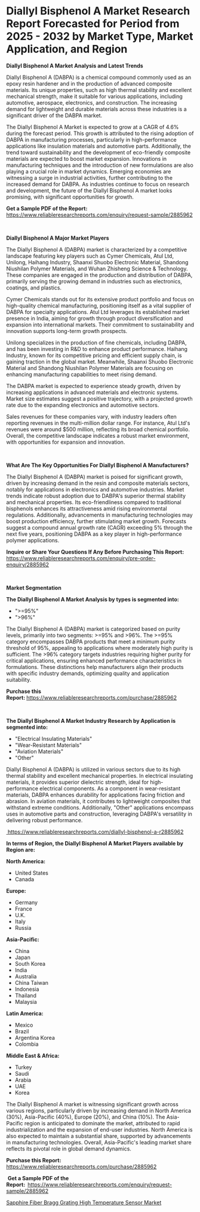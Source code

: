 <p><h1>Diallyl Bisphenol A Market Research Report Forecasted for Period from 2025 -  2032 by Market Type, Market Application, and Region</h1></p><p><strong>Diallyl Bisphenol A Market Analysis and Latest Trends</strong></p>
<p><p>Diallyl Bisphenol A (DABPA) is a chemical compound commonly used as an epoxy resin hardener and in the production of advanced composite materials. Its unique properties, such as high thermal stability and excellent mechanical strength, make it suitable for various applications, including automotive, aerospace, electronics, and construction. The increasing demand for lightweight and durable materials across these industries is a significant driver of the DABPA market.</p><p>The Diallyl Bisphenol A Market is expected to grow at a CAGR of 4.6% during the forecast period. This growth is attributed to the rising adoption of DABPA in manufacturing processes, particularly in high-performance applications like insulation materials and automotive parts. Additionally, the trend toward sustainability and the development of eco-friendly composite materials are expected to boost market expansion. Innovations in manufacturing techniques and the introduction of new formulations are also playing a crucial role in market dynamics. Emerging economies are witnessing a surge in industrial activities, further contributing to the increased demand for DABPA. As industries continue to focus on research and development, the future of the Diallyl Bisphenol A market looks promising, with significant opportunities for growth.</p></p>
<p><strong>Get a Sample PDF of the Report:&nbsp;</strong> <a href="https://www.reliableresearchreports.com/enquiry/request-sample/2885962?utm_campaign=3322&utm_medium=2&utm_source=Github&utm_content=ia&utm_term=13032025&utm_id=diallyl-bisphenol-a">https://www.reliableresearchreports.com/enquiry/request-sample/2885962</a></p>
<p>&nbsp;</p>
<p><strong>Diallyl Bisphenol A Major Market Players</strong></p>
<p><p>The Diallyl Bisphenol A (DABPA) market is characterized by a competitive landscape featuring key players such as Cymer Chemicals, Atul Ltd, Unilong, Haihang Industry, Shaanxi Shuobo Electronic Material, Shandong Niushilan Polymer Materials, and Wuhan Zhisheng Science & Technology. These companies are engaged in the production and distribution of DABPA, primarily serving the growing demand in industries such as electronics, coatings, and plastics.</p><p>Cymer Chemicals stands out for its extensive product portfolio and focus on high-quality chemical manufacturing, positioning itself as a vital supplier of DABPA for specialty applications. Atul Ltd leverages its established market presence in India, aiming for growth through product diversification and expansion into international markets. Their commitment to sustainability and innovation supports long-term growth prospects.</p><p>Unilong specializes in the production of fine chemicals, including DABPA, and has been investing in R&D to enhance product performance. Haihang Industry, known for its competitive pricing and efficient supply chain, is gaining traction in the global market. Meanwhile, Shaanxi Shuobo Electronic Material and Shandong Niushilan Polymer Materials are focusing on enhancing manufacturing capabilities to meet rising demand.</p><p>The DABPA market is expected to experience steady growth, driven by increasing applications in advanced materials and electronic systems. Market size estimates suggest a positive trajectory, with a projected growth rate due to the expanding electronics and automotive sectors.</p><p>Sales revenues for these companies vary, with industry leaders often reporting revenues in the multi-million dollar range. For instance, Atul Ltd's revenues were around $500 million, reflecting its broad chemical portfolio. Overall, the competitive landscape indicates a robust market environment, with opportunities for expansion and innovation.</p></p>
<p>&nbsp;</p>
<p><strong>What Are The Key Opportunities For Diallyl Bisphenol A Manufacturers?</strong></p>
<p><p>The Diallyl Bisphenol A (DABPA) market is poised for significant growth, driven by increasing demand in the resin and composite materials sectors, notably for applications in electronics and automotive industries. Market trends indicate robust adoption due to DABPA's superior thermal stability and mechanical properties. Its eco-friendliness compared to traditional bisphenols enhances its attractiveness amid rising environmental regulations. Additionally, advancements in manufacturing technologies may boost production efficiency, further stimulating market growth. Forecasts suggest a compound annual growth rate (CAGR) exceeding 5% through the next five years, positioning DABPA as a key player in high-performance polymer applications.</p></p>
<p><strong>Inquire or Share Your Questions If Any Before Purchasing This Report:</strong> <a href="https://www.reliableresearchreports.com/enquiry/pre-order-enquiry/2885962?utm_campaign=3322&utm_medium=2&utm_source=Github&utm_content=ia&utm_term=13032025&utm_id=diallyl-bisphenol-a">https://www.reliableresearchreports.com/enquiry/pre-order-enquiry/2885962</a></p>
<p>&nbsp;</p>
<p><strong>Market Segmentation</strong></p>
<p><strong>The Diallyl Bisphenol A Market Analysis by types is segmented into:</strong></p>
<p><ul><li>">=95%"</li><li>">96%"</li></ul></p>
<p><p>The Diallyl Bisphenol A (DABPA) market is categorized based on purity levels, primarily into two segments: >=95% and >96%. The >=95% category encompasses DABPA products that meet a minimum purity threshold of 95%, appealing to applications where moderately high purity is sufficient. The >96% category targets industries requiring higher purity for critical applications, ensuring enhanced performance characteristics in formulations. These distinctions help manufacturers align their products with specific industry demands, optimizing quality and application suitability.</p></p>
<p><strong>Purchase this Report:&nbsp;</strong><a href="https://www.reliableresearchreports.com/purchase/2885962?utm_campaign=3322&utm_medium=2&utm_source=Github&utm_content=ia&utm_term=13032025&utm_id=diallyl-bisphenol-a">https://www.reliableresearchreports.com/purchase/2885962</a></p>
<p>&nbsp;</p>
<p><strong>The Diallyl Bisphenol A Market Industry Research by Application is segmented into:</strong></p>
<p><ul><li>"Electrical Insulating Materials"</li><li>"Wear-Resistant Materials"</li><li>"Aviation Materials"</li><li>"Other"</li></ul></p>
<p><p>Diallyl Bisphenol A (DABPA) is utilized in various sectors due to its high thermal stability and excellent mechanical properties. In electrical insulating materials, it provides superior dielectric strength, ideal for high-performance electrical components. As a component in wear-resistant materials, DABPA enhances durability for applications facing friction and abrasion. In aviation materials, it contributes to lightweight composites that withstand extreme conditions. Additionally, "Other" applications encompass uses in automotive parts and construction, leveraging DABPA's versatility in delivering robust performance.</p></p>
<p><a href="https://www.reliableresearchreports.com/diallyl-bisphenol-a-r2885962?utm_campaign=3322&utm_medium=2&utm_source=Github&utm_content=ia&utm_term=13032025&utm_id=diallyl-bisphenol-a">&nbsp;https://www.reliableresearchreports.com/diallyl-bisphenol-a-r2885962</a></p>
<p><strong>In terms of Region, the Diallyl Bisphenol A Market Players available by Region are:</strong></p>
<p>
    <p> <strong> North America: </strong>
        <ul>
            <li>United States</li>
            <li>Canada</li>
        </ul>
        </p> 
    <p> <strong> Europe: </strong>
        <ul>
            <li>Germany</li>
            <li>France</li>
            <li>U.K.</li>
            <li>Italy</li>
            <li>Russia</li>
        </ul>
        </p> 
    <p> <strong> Asia-Pacific: </strong>
        <ul>
            <li>China</li>
            <li>Japan</li>
            <li>South Korea</li>
            <li>India</li>
            <li>Australia</li>
            <li>China Taiwan</li>
            <li>Indonesia</li>
            <li>Thailand</li>
            <li>Malaysia</li>
        </ul>
        </p> 
    <p> <strong> Latin America: </strong>
        <ul>
            <li>Mexico</li>
            <li>Brazil</li>
            <li>Argentina Korea</li>
            <li>Colombia</li>
        </ul>
        </p> 
    <p> <strong> Middle East & Africa: </strong>
        <ul>
            <li>Turkey</li>
            <li>Saudi</li>
            <li>Arabia</li>
            <li>UAE</li>
            <li>Korea</li>
        </ul>
    </p>
    </p>
<p><p>The Diallyl Bisphenol A market is witnessing significant growth across various regions, particularly driven by increasing demand in North America (30%), Asia-Pacific (40%), Europe (20%), and China (10%). The Asia-Pacific region is anticipated to dominate the market, attributed to rapid industrialization and the expansion of end-user industries. North America is also expected to maintain a substantial share, supported by advancements in manufacturing technologies. Overall, Asia-Pacific's leading market share reflects its pivotal role in global demand dynamics.</p></p>
<p><strong>Purchase this Report: </strong><a href="https://www.reliableresearchreports.com/purchase/2885962?utm_campaign=3322&utm_medium=2&utm_source=Github&utm_content=ia&utm_term=13032025&utm_id=diallyl-bisphenol-a">https://www.reliableresearchreports.com/purchase/2885962</a></p>
<p>&nbsp;<strong>Get a Sample PDF of the Report:&nbsp;&nbsp;</strong><a href="https://www.reliableresearchreports.com/enquiry/request-sample/2885962?utm_campaign=3322&utm_medium=2&utm_source=Github&utm_content=ia&utm_term=13032025&utm_id=diallyl-bisphenol-a">https://www.reliableresearchreports.com/enquiry/request-sample/2885962</a></p>
<p><strong></strong></p>
<p><p><a href="https://github.com/lynlynyusay/Market-Research-Report-List-1/blob/main/sapphire-fiber-bragg-grating-high-temperature-sensor-market.md?utm_campaign=3322&utm_medium=2&utm_source=Github&utm_content=ia&utm_term=13032025&utm_id=diallyl-bisphenol-a">Sapphire Fiber Bragg Grating High Temperature Sensor Market</a></p></p>